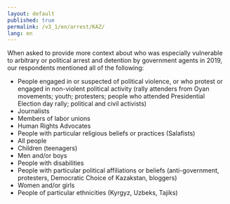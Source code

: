 ```yaml
---
layout: default
published: true
permalink: /v3_1/en/arrest/KAZ/
lang: en
---
```

When asked to provide more context about who was especially vulnerable to arbitrary or political arrest and detention by government agents in 2019, our respondents mentioned all of the following:

- People engaged in or suspected of political violence, or who protest or engaged in non-violent political activity (rally attenders from Oyan movements; youth; protesters; people who attended Presidential Election day rally; political and civil activists) 
- Journalists 
- Members of labor unions 
- Human Rights Advocates 
- People with particular religious beliefs or practices (Salafists) 
- All people 
- Children (teenagers) 
- Men and/or boys 
- People with disabilities 
- People with particular political affiliations or beliefs (anti-government, protesters, Democratic Choice of Kazakstan, bloggers) 
- Women and/or girls 
- People of particular ethnicities (Kyrgyz, Uzbeks, Tajiks)
